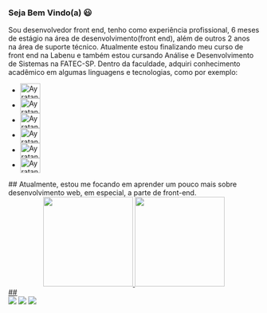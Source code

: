 ### Seja Bem Vindo(a) 😃

Sou desenvolvedor front end, tenho como experiência profissional, 6 meses de estágio na área de desenvolvimento(front end), além de outros 2 anos na área de suporte técnico.
Atualmente estou finalizando meu curso de front end na Labenu e também estou cursando Análise e Desenvolvimento de Sistemas na FATEC-SP.
Dentro da faculdade, adquiri conhecimento acadêmico em algumas linguagens e tecnologias, como por exemplo:
<div>
  <ul>
    <li><img align="center" alt="Ayratan-Css" height="30" width="40" src="https://cdn.jsdelivr.net/gh/devicons/devicon/icons/css3/css3-original-wordmark.svg"> </li>
    <li><img align="center" alt="Ayratan-Html" height="30" width="40" src="https://cdn.jsdelivr.net/gh/devicons/devicon/icons/html5/html5-original-wordmark.svg"> </li>
    <li><img align="center" alt="Ayratan-Js" height="30" width="40" src="https://cdn.jsdelivr.net/gh/devicons/devicon/icons/javascript/javascript-original.svg"> </li>
    <li><img align="center" alt="Ayratan-React" height="30" width="40" src="https://cdn.jsdelivr.net/gh/devicons/devicon/icons/react/react-original-wordmark.svg"> </li>
    <li><img align="center" alt="Ayratan-Python" height="30" width="40" src="https://cdn.jsdelivr.net/gh/devicons/devicon/icons/python/python-original-wordmark.svg"> </li>
    <li><img align="center" alt="Ayratan-Java" height="30" width="40" src="https://cdn.jsdelivr.net/gh/devicons/devicon/icons/java/java-original-wordmark.svg"> </li>  
   </ul>
</div>
##
Atualmente, estou me focando em aprender um pouco mais sobre desenvolvimento web, em especial, a parte de front-end.

<div align="center">
  <a href="https://github.com/Ayratan">
  <img height="180em" src="https://github-readme-stats.vercel.app/api?username=Ayratan&show_icons=true&theme=tokyonight&include_all_commits=true&count_private=true"/>
  <img height="180em" src="https://github-readme-stats.vercel.app/api/top-langs/?username=Ayratan&layout=compact&langs_count=7&theme=tokyonight"/>
</div>
##  
<div> 
  <a href="https://instagram.com/ayratanhirakawa" target="_blank"><img src="https://img.shields.io/badge/-Instagram-%23E4405F?style=for-the-badge&logo=instagram&logoColor=white" target="_blank"></a>
  <a href = "mailto:ayratangloria@gmail.com"><img src="https://img.shields.io/badge/-Gmail-%23333?style=for-the-badge&logo=gmail&logoColor=white" target="_blank"></a>
  <a href="https://www.linkedin.com/in/ayratan-hirakawa-a23391175/" target="_blank"><img src="https://img.shields.io/badge/-LinkedIn-%230077B5?style=for-the-badge&logo=linkedin&logoColor=white" target="_blank"></a> 
</div>
